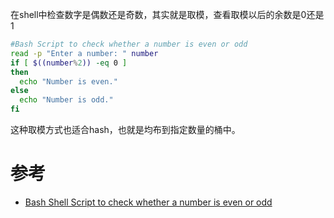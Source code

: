 在shell中检查数字是偶数还是奇数，其实就是取模，查看取模以后的余数是0还是1

```bash
#Bash Script to check whether a number is even or odd
read -p "Enter a number: " number
if [ $((number%2)) -eq 0 ]
then
  echo "Number is even."
else
  echo "Number is odd."
fi
```

这种取模方式也适合hash，也就是均布到指定数量的桶中。

# 参考

* [Bash Shell Script to check whether a number is even or odd](https://www.tutorialsandyou.com/bash-shell-scripting/even-odd-14.html)